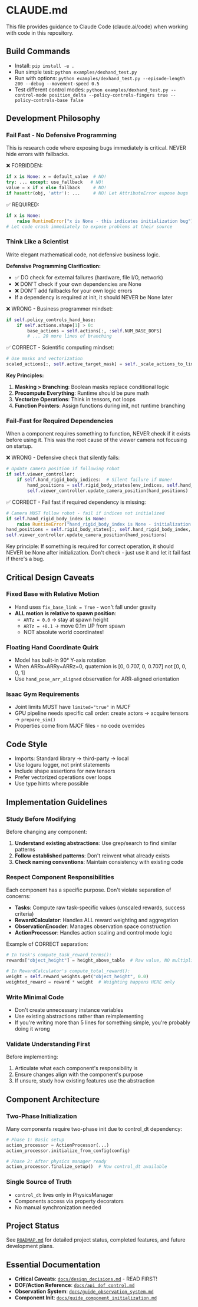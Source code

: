 # CLAUDE.md

This file provides guidance to Claude Code (claude.ai/code) when working with code in this repository.

## Build Commands
- Install: `pip install -e .`
- Run simple test: `python examples/dexhand_test.py`
- Run with options: `python examples/dexhand_test.py --episode-length 200 --debug --movement-speed 0.5`
- Test different control modes: `python examples/dexhand_test.py --control-mode position_delta --policy-controls-fingers true --policy-controls-base false`

## Development Philosophy

### Fail Fast - No Defensive Programming
This is research code where exposing bugs immediately is critical. NEVER hide errors with fallbacks.

❌ FORBIDDEN:
```python
if x is None: x = default_value  # NO!
try: ... except: use_fallback   # NO!
value = x if x else fallback     # NO!
if hasattr(obj, 'attr'): ...     # NO! Let AttributeError expose bugs
```

✅ REQUIRED:
```python
if x is None:
    raise RuntimeError("x is None - this indicates initialization bug")
# Let code crash immediately to expose problems at their source
```

### Think Like a Scientist
Write elegant mathematical code, not defensive business logic.

**Defensive Programming Clarification:**
- ✅ DO check for external failures (hardware, file I/O, network)
- ❌ DON'T check if your own dependencies are None
- ❌ DON'T add fallbacks for your own logic errors
- If a dependency is required at init, it should NEVER be None later

❌ WRONG - Business programmer mindset:
```python
if self.policy_controls_hand_base:
    if self.actions.shape[1] > 0:
        base_actions = self.actions[:, :self.NUM_BASE_DOFS]
        # ... 20 more lines of branching
```

✅ CORRECT - Scientific computing mindset:
```python
# Use masks and vectorization
scaled_actions[:, self.active_target_mask] = self._scale_actions_to_limits(actions)
```

**Key Principles:**
1. **Masking > Branching**: Boolean masks replace conditional logic
2. **Precompute Everything**: Runtime should be pure math
3. **Vectorize Operations**: Think in tensors, not loops
4. **Function Pointers**: Assign functions during init, not runtime branching

### Fail-Fast for Required Dependencies
When a component requires something to function, NEVER check if it exists before using it. This was the root cause of the viewer camera not focusing on startup.

❌ WRONG - Defensive check that silently fails:
```python
# Update camera position if following robot
if self.viewer_controller:
    if self.hand_rigid_body_indices:  # Silent failure if None!
        hand_positions = self.rigid_body_states[env_indices, self.hand_rigid_body_indices, :3]
        self.viewer_controller.update_camera_position(hand_positions)
```

✅ CORRECT - Fail fast if required dependency is missing:
```python
# Camera MUST follow robot - fail if indices not initialized
if self.hand_rigid_body_index is None:
    raise RuntimeError("hand_rigid_body_index is None - initialization failed")
hand_positions = self.rigid_body_states[:, self.hand_rigid_body_index, :3]
self.viewer_controller.update_camera_position(hand_positions)
```

Key principle: If something is required for correct operation, it should NEVER be None after initialization. Don't check - just use it and let it fail fast if there's a bug.

## Critical Design Caveats

### Fixed Base with Relative Motion
- Hand uses `fix_base_link = True` - won't fall under gravity
- **ALL motion is relative to spawn position**:
  - `ARTz = 0.0` → stay at spawn height
  - `ARTz = +0.1` → move 0.1m UP from spawn
  - NOT absolute world coordinates!

### Floating Hand Coordinate Quirk
- Model has built-in 90° Y-axis rotation
- When ARRx=ARRy=ARRz=0, quaternion is [0, 0.707, 0, 0.707] not [0, 0, 0, 1]
- Use `hand_pose_arr_aligned` observation for ARR-aligned orientation

### Isaac Gym Requirements
- Joint limits MUST have `limited="true"` in MJCF
- GPU pipeline needs specific call order: create actors → acquire tensors → `prepare_sim()`
- Properties come from MJCF files - no code overrides

## Code Style
- Imports: Standard library → third-party → local
- Use loguru logger, not print statements
- Include shape assertions for new tensors
- Prefer vectorized operations over loops
- Use type hints where possible

## Implementation Guidelines

### Study Before Modifying
Before changing any component:
1. **Understand existing abstractions**: Use grep/search to find similar patterns
2. **Follow established patterns**: Don't reinvent what already exists
3. **Check naming conventions**: Maintain consistency with existing code

### Respect Component Responsibilities
Each component has a specific purpose. Don't violate separation of concerns:
- **Tasks**: Compute raw task-specific values (unscaled rewards, success criteria)
- **RewardCalculator**: Handles ALL reward weighting and aggregation
- **ObservationEncoder**: Manages observation space construction
- **ActionProcessor**: Handles action scaling and control mode logic

Example of CORRECT separation:
```python
# In task's compute_task_reward_terms():
rewards["object_height"] = height_above_table  # Raw value, NO multiplication by weight

# In RewardCalculator's compute_total_reward():
weight = self.reward_weights.get("object_height", 0.0)
weighted_reward = reward * weight  # Weighting happens HERE only
```

### Write Minimal Code
- Don't create unnecessary instance variables
- Use existing abstractions rather than reimplementing
- If you're writing more than 5 lines for something simple, you're probably doing it wrong

### Validate Understanding First
Before implementing:
1. Articulate what each component's responsibility is
2. Ensure changes align with the component's purpose
3. If unsure, study how existing features use the abstraction

## Component Architecture

### Two-Phase Initialization
Many components require two-phase init due to control_dt dependency:
```python
# Phase 1: Basic setup
action_processor = ActionProcessor(...)
action_processor.initialize_from_config(config)

# Phase 2: After physics manager ready
action_processor.finalize_setup()  # Now control_dt available
```

### Single Source of Truth
- `control_dt` lives only in PhysicsManager
- Components access via property decorators
- No manual synchronization needed

## Project Status

See [`ROADMAP.md`](ROADMAP.md) for detailed project status, completed features, and future development plans.

## Essential Documentation
- **Critical Caveats**: [`docs/design_decisions.md`](docs/design_decisions.md) - READ FIRST!
- **DOF/Action Reference**: [`docs/api_dof_control.md`](docs/api_dof_control.md)
- **Observation System**: [`docs/guide_observation_system.md`](docs/guide_observation_system.md)
- **Component Init**: [`docs/guide_component_initialization.md`](docs/guide_component_initialization.md)
